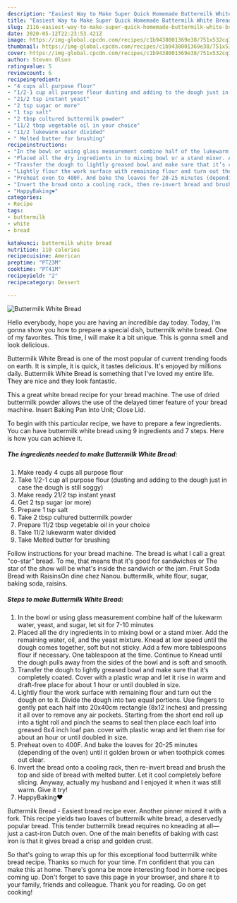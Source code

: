 ```yaml
---
description: "Easiest Way to Make Super Quick Homemade Buttermilk White Bread"
title: "Easiest Way to Make Super Quick Homemade Buttermilk White Bread"
slug: 2116-easiest-way-to-make-super-quick-homemade-buttermilk-white-bread
date: 2020-05-12T22:23:53.421Z
image: https://img-global.cpcdn.com/recipes/c1b9438001369e38/751x532cq70/buttermilk-white-bread-recipe-main-photo.jpg
thumbnail: https://img-global.cpcdn.com/recipes/c1b9438001369e38/751x532cq70/buttermilk-white-bread-recipe-main-photo.jpg
cover: https://img-global.cpcdn.com/recipes/c1b9438001369e38/751x532cq70/buttermilk-white-bread-recipe-main-photo.jpg
author: Steven Olson
ratingvalue: 5
reviewcount: 6
recipeingredient:
- "4 cups all purpose flour"
- "1/2-1 cup all purpose flour dusting and adding to the dough just in case the dough is still soggy"
- "21/2 tsp instant yeast"
- "2 tsp sugar or more"
- "1 tsp salt"
- "2 tbsp cultured buttermilk powder"
- "11/2 tbsp vegetable oil in your choice"
- "11/2 lukewarm water divided"
- " Melted butter for brushing"
recipeinstructions:
- "In the bowl or using glass measurement combine half of the lukewarm water, yeast, and sugar, let sit for 7-10 minutes"
- "Placed all the dry ingredients in to mixing bowl or a stand mixer. Add the remaining water, oil, and the yeast mixture. Knead at low speed until the dough comes together, soft but not sticky. Add a few more tablespoons flour if necessary. One tablespoon at the time. Continue to Knead until the dough pulls away from the sides of the bowl and is soft and smooth."
- "Transfer the dough to lightly greased bowl and make sure that it’s completely coated. Cover with a plastic wrap and let it rise in warm and draft-free place for about 1 hour or until doubled in size."
- "Lightly flour the work surface with remaining flour and turn out the dough on to it. Divide the dough into two equal portions. Use fingers to gently pat each half into 20x40cm rectangle (8x12 inches) and pressing it all over to remove any air pockets. Starting from the short end roll up into a tight roll and pinch the seams to seal then place each loaf into greased 8x4 inch loaf pan. cover with plastic wrap and let them rise for about an hour or until doubled in size."
- "Preheat oven to 400F. And bake the loaves for 20-25 minutes (depending of the oven) until it golden brown or when toothpick comes out clear."
- "Invert the bread onto a cooling rack, then re-invert bread and brush the top and side of bread with melted butter. Let it cool completely before slicing. Anyway, actually my husband and I enjoyed it when it was still warm. Give it try!"
- "HappyBaking❤️"
categories:
- Recipe
tags:
- buttermilk
- white
- bread

katakunci: buttermilk white bread 
nutrition: 110 calories
recipecuisine: American
preptime: "PT23M"
cooktime: "PT41M"
recipeyield: "2"
recipecategory: Dessert

---
```



![Buttermilk White Bread](https://img-global.cpcdn.com/recipes/c1b9438001369e38/751x532cq70/buttermilk-white-bread-recipe-main-photo.jpg)

Hello everybody, hope you are having an incredible day today. Today, I'm gonna show you how to prepare a special dish, buttermilk white bread. One of my favorites. This time, I will make it a bit unique. This is gonna smell and look delicious.

Buttermilk White Bread is one of the most popular of current trending foods on earth. It is simple, it is quick, it tastes delicious. It's enjoyed by millions daily. Buttermilk White Bread is something that I've loved my entire life. They are nice and they look fantastic.

This a great white bread recipe for your bread machine. The use of dried buttermilk powder allows the use of the delayed timer feature of your bread machine. Insert Baking Pan Into Unit; Close Lid.


To begin with this particular recipe, we have to prepare a few ingredients. You can have buttermilk white bread using 9 ingredients and 7 steps. Here is how you can achieve it.

<!--inarticleads1-->

##### The ingredients needed to make Buttermilk White Bread:

1. Make ready 4 cups all purpose flour
1. Take 1/2-1 cup all purpose flour (dusting and adding to the dough just in case the dough is still soggy)
1. Make ready 21/2 tsp instant yeast
1. Get 2 tsp sugar (or more)
1. Prepare 1 tsp salt
1. Take 2 tbsp cultured buttermilk powder
1. Prepare 11/2 tbsp vegetable oil in your choice
1. Take 11/2 lukewarm water divided
1. Take  Melted butter for brushing


Follow instructions for your bread machine. The bread is what I call a great &#34;co-star&#34; bread. To me, that means that it&#39;s good for sandwiches or The star of the show will be what&#39;s inside the sandwich or the jam. Fruit Soda Bread with RaisinsOn dine chez Nanou. buttermilk, white flour, sugar, baking soda, raisins. 

<!--inarticleads2-->

##### Steps to make Buttermilk White Bread:

1. In the bowl or using glass measurement combine half of the lukewarm water, yeast, and sugar, let sit for 7-10 minutes
1. Placed all the dry ingredients in to mixing bowl or a stand mixer. Add the remaining water, oil, and the yeast mixture. Knead at low speed until the dough comes together, soft but not sticky. Add a few more tablespoons flour if necessary. One tablespoon at the time. Continue to Knead until the dough pulls away from the sides of the bowl and is soft and smooth.
1. Transfer the dough to lightly greased bowl and make sure that it’s completely coated. Cover with a plastic wrap and let it rise in warm and draft-free place for about 1 hour or until doubled in size.
1. Lightly flour the work surface with remaining flour and turn out the dough on to it. Divide the dough into two equal portions. Use fingers to gently pat each half into 20x40cm rectangle (8x12 inches) and pressing it all over to remove any air pockets. Starting from the short end roll up into a tight roll and pinch the seams to seal then place each loaf into greased 8x4 inch loaf pan. cover with plastic wrap and let them rise for about an hour or until doubled in size.
1. Preheat oven to 400F. And bake the loaves for 20-25 minutes (depending of the oven) until it golden brown or when toothpick comes out clear.
1. Invert the bread onto a cooling rack, then re-invert bread and brush the top and side of bread with melted butter. Let it cool completely before slicing. Anyway, actually my husband and I enjoyed it when it was still warm. Give it try!
1. HappyBaking❤️


Buttermilk Bread - Easiest bread recipe ever. Another pinner mixed it with a fork. This recipe yields two loaves of buttermilk white bread, a deservedly popular bread. This tender buttermilk bread requires no kneading at all—just a cast-iron Dutch oven. One of the main benefits of baking with cast iron is that it gives bread a crisp and golden crust. 

So that's going to wrap this up for this exceptional food buttermilk white bread recipe. Thanks so much for your time. I'm confident that you can make this at home. There's gonna be more interesting food in home recipes coming up. Don't forget to save this page in your browser, and share it to your family, friends and colleague. Thank you for reading. Go on get cooking!
